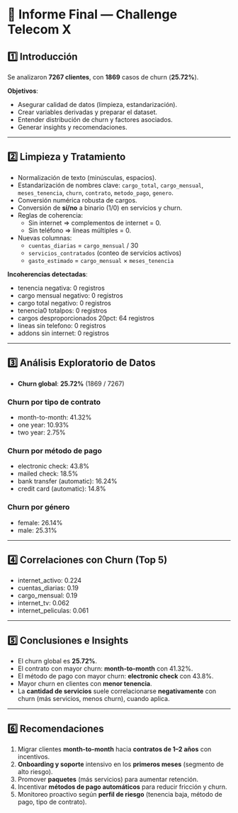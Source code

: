 
# 📌 Informe Final — Challenge Telecom X

## 1️⃣ Introducción
Se analizaron **7267 clientes**, con **1869** casos de churn (**25.72%**).

**Objetivos**:
- Asegurar calidad de datos (limpieza, estandarización).
- Crear variables derivadas y preparar el dataset.
- Entender distribución de churn y factores asociados.
- Generar insights y recomendaciones.

---

## 2️⃣ Limpieza y Tratamiento
- Normalización de texto (minúsculas, espacios).
- Estandarización de nombres clave: `cargo_total`, `cargo_mensual`, `meses_tenencia`, `churn`, `contrato`, `metodo_pago`, `genero`.
- Conversión numérica robusta de cargos.
- Conversión de **sí/no** a binario (1/0) en servicios y churn.
- Reglas de coherencia:
  - Sin internet ⇒ complementos de internet = 0.
  - Sin teléfono ⇒ líneas múltiples = 0.
- Nuevas columnas:
  - `cuentas_diarias` = `cargo_mensual` / 30
  - `servicios_contratados` (conteo de servicios activos)
  - `gasto_estimado` = `cargo_mensual` × `meses_tenencia`

**Incoherencias detectadas**:
- tenencia negativa: 0 registros
- cargo mensual negativo: 0 registros
- cargo total negativo: 0 registros
- tenencia0 totalpos: 0 registros
- cargos desproporcionados 20pct: 64 registros
- lineas sin telefono: 0 registros
- addons sin internet: 0 registros

---

## 3️⃣ Análisis Exploratorio de Datos
- **Churn global**: **25.72%** (1869 / 7267)


### Churn por tipo de contrato
- month-to-month: 41.32%
- one year: 10.93%
- two year: 2.75%


### Churn por método de pago
- electronic check: 43.8%
- mailed check: 18.5%
- bank transfer (automatic): 16.24%
- credit card (automatic): 14.8%


### Churn por género
- female: 26.14%
- male: 25.31%


---

## 4️⃣ Correlaciones con Churn (Top 5)
- internet_activo: 0.224
- cuentas_diarias: 0.19
- cargo_mensual: 0.19
- internet_tv: 0.062
- internet_peliculas: 0.061

---

## 5️⃣ Conclusiones e Insights
- El churn global es **25.72%**.
- El contrato con mayor churn: **month-to-month** con 41.32%.
- El método de pago con mayor churn: **electronic check** con 43.8%.
- Mayor churn en clientes con **menor tenencia**.
- La **cantidad de servicios** suele correlacionarse **negativamente** con churn (más servicios, menos churn), cuando aplica.

---

## 6️⃣ Recomendaciones
1. Migrar clientes **month-to-month** hacia **contratos de 1–2 años** con incentivos.
2. **Onboarding y soporte** intensivo en los **primeros meses** (segmento de alto riesgo).
3. Promover **paquetes** (más servicios) para aumentar retención.
4. Incentivar **métodos de pago automáticos** para reducir fricción y churn.
5. Monitoreo proactivo según **perfil de riesgo** (tenencia baja, método de pago, tipo de contrato).

